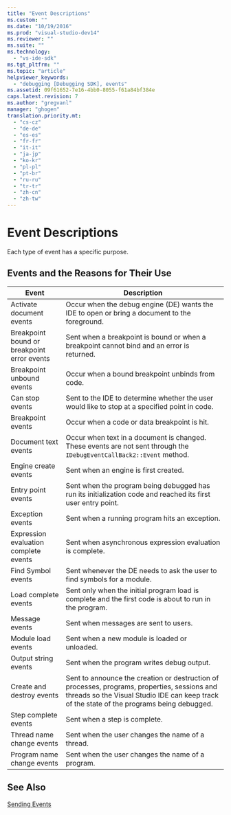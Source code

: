 ```yaml
---
title: "Event Descriptions"
ms.custom: ""
ms.date: "10/19/2016"
ms.prod: "visual-studio-dev14"
ms.reviewer: ""
ms.suite: ""
ms.technology: 
  - "vs-ide-sdk"
ms.tgt_pltfrm: ""
ms.topic: "article"
helpviewer_keywords: 
  - "debugging [Debugging SDK], events"
ms.assetid: 09f61652-7e16-4bb0-8055-f61a84bf384e
caps.latest.revision: 7
ms.author: "gregvanl"
manager: "ghogen"
translation.priority.mt: 
  - "cs-cz"
  - "de-de"
  - "es-es"
  - "fr-fr"
  - "it-it"
  - "ja-jp"
  - "ko-kr"
  - "pl-pl"
  - "pt-br"
  - "ru-ru"
  - "tr-tr"
  - "zh-cn"
  - "zh-tw"
---
```

# Event Descriptions
Each type of event has a specific purpose.  
  
## Events and the Reasons for Their Use  
  
|Event|Description|  
|-----------|-----------------|  
|Activate document events|Occur when the debug engine (DE) wants the IDE to open or bring a document to the foreground.|  
|Breakpoint bound or breakpoint error events|Sent when a breakpoint is bound or when a breakpoint cannot bind and an error is returned.|  
|Breakpoint unbound events|Occur when a bound breakpoint unbinds from code.|  
|Can stop events|Sent to the IDE to determine whether the user would like to stop at a specified point in code.|  
|Breakpoint events|Occur when a code or data breakpoint is hit.|  
|Document text events|Occur when text in a document is changed. These events are not sent through the `IDebugEventCallBack2::Event` method.|  
|Engine create events|Sent when an engine is first created.|  
|Entry point events|Sent when the program being debugged has run its initialization code and reached its first user entry point.|  
|Exception events|Sent when a running program hits an exception.|  
|Expression evaluation complete events|Sent when asynchronous expression evaluation is complete.|  
|Find Symbol events|Sent whenever the DE needs to ask the user to find symbols for a module.|  
|Load complete events|Sent only when the initial program load is complete and the first code is about to run in the program.|  
|Message events|Sent when messages are sent to users.|  
|Module load events|Sent when a new module is loaded or unloaded.|  
|Output string events|Sent when the program writes debug output.|  
|Create and destroy events|Sent to announce the creation or destruction of processes, programs, properties, sessions and threads so the Visual Studio IDE can keep track of the state of the programs being debugged.|  
|Step complete events|Sent when a step is complete.|  
|Thread name change events|Sent when the user changes the name of a thread.|  
|Program name change events|Sent when the user changes the name of a program.|  
  
## See Also  
 [Sending Events](../extensibility-debugger/sending-events.md)